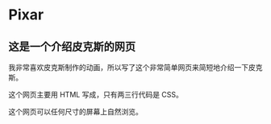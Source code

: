 # Pixar
## 这是一个介绍皮克斯的网页

我非常喜欢皮克斯制作的动画，所以写了这个非常简单网页来简短地介绍一下皮克斯。

这个网页主要用 HTML 写成，只有两三行代码是 CSS。

这个网页可以任何尺寸的屏幕上自然浏览。
